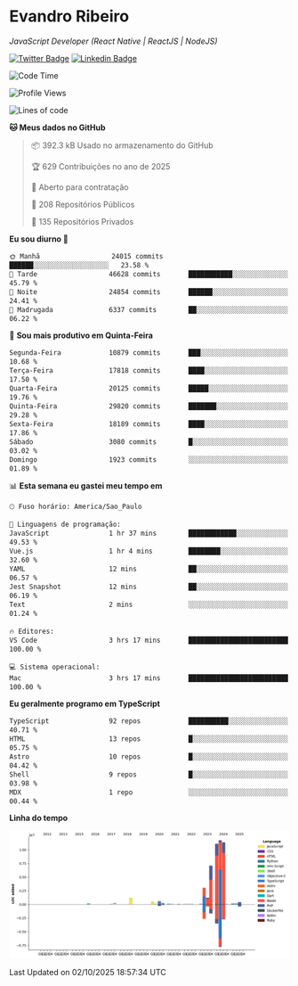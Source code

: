 # Evandro **Ribeiro**

*JavaScript Developer (React Native | ReactJS | NodeJS)*

[![Twitter Badge](https://img.shields.io/badge/-@ribeiroevandro-201B2D?style=flat-square&labelColor=201B2D&logo=twitter&logoColor=white&link=https://twitter.com/ribeiroevandro)](https://twitter.com/ribeiroevandro) 
[![Linkedin Badge](https://img.shields.io/badge/-Evandro%20Ribeiro-201B2D?style=flat-square&logo=Linkedin&logoColor=white&link=https://www.linkedin.com/in/ribeiroevandro)](https://www.linkedin.com/in/ribeiroevandro) 


<!--START_SECTION:waka-->
![Code Time](http://img.shields.io/badge/Code%20Time-4%2C655%20hrs%2044%20mins-blue)

![Profile Views](http://img.shields.io/badge/Visualizac%C3%B5es%20do%20perfil-0-blue)

![Lines of code](https://img.shields.io/badge/Desde%20o%20Hello%20World%20eu%20escrevi-49.5%20million%20linhas%20de%20c%C3%B3digo-blue)

**🐱 Meus dados no GitHub** 

> 📦 392.3 kB Usado no armazenamento do GitHub 
 > 
> 🏆 629 Contribuições no ano de 2025
 > 
> 💼 Aberto para contratação
 > 
> 📜 208 Repositórios Públicos 
 > 
> 🔑 135 Repositórios Privados 
 > 
**Eu sou diurno 🐤** 

```text
🌞 Manhã                  24015 commits       ██████░░░░░░░░░░░░░░░░░░░   23.58 % 
🌆 Tarde                  46628 commits       ███████████░░░░░░░░░░░░░░   45.79 % 
🌃 Noite                  24854 commits       ██████░░░░░░░░░░░░░░░░░░░   24.41 % 
🌙 Madrugada              6337 commits        ██░░░░░░░░░░░░░░░░░░░░░░░   06.22 % 
```
📅 **Sou mais produtivo em Quinta-Feira** 

```text
Segunda-Feira            10879 commits       ███░░░░░░░░░░░░░░░░░░░░░░   10.68 % 
Terça-Feira              17818 commits       ████░░░░░░░░░░░░░░░░░░░░░   17.50 % 
Quarta-Feira             20125 commits       █████░░░░░░░░░░░░░░░░░░░░   19.76 % 
Quinta-Feira             29820 commits       ███████░░░░░░░░░░░░░░░░░░   29.28 % 
Sexta-Feira              18189 commits       ████░░░░░░░░░░░░░░░░░░░░░   17.86 % 
Sábado                   3080 commits        █░░░░░░░░░░░░░░░░░░░░░░░░   03.02 % 
Domingo                  1923 commits        ░░░░░░░░░░░░░░░░░░░░░░░░░   01.89 % 
```


📊 **Esta semana eu gastei meu tempo em** 

```text
🕑︎ Fuso horário: America/Sao_Paulo

💬 Linguagens de programação: 
JavaScript               1 hr 37 mins        ████████████░░░░░░░░░░░░░   49.53 % 
Vue.js                   1 hr 4 mins         ████████░░░░░░░░░░░░░░░░░   32.60 % 
YAML                     12 mins             ██░░░░░░░░░░░░░░░░░░░░░░░   06.57 % 
Jest Snapshot            12 mins             ██░░░░░░░░░░░░░░░░░░░░░░░   06.19 % 
Text                     2 mins              ░░░░░░░░░░░░░░░░░░░░░░░░░   01.24 % 

🔥 Editores: 
VS Code                  3 hrs 17 mins       █████████████████████████   100.00 % 

💻 Sistema operacional: 
Mac                      3 hrs 17 mins       █████████████████████████   100.00 % 
```

**Eu geralmente programo em TypeScript** 

```text
TypeScript               92 repos            ██████████░░░░░░░░░░░░░░░   40.71 % 
HTML                     13 repos            █░░░░░░░░░░░░░░░░░░░░░░░░   05.75 % 
Astro                    10 repos            █░░░░░░░░░░░░░░░░░░░░░░░░   04.42 % 
Shell                    9 repos             █░░░░░░░░░░░░░░░░░░░░░░░░   03.98 % 
MDX                      1 repo              ░░░░░░░░░░░░░░░░░░░░░░░░░   00.44 % 
```



**Linha do tempo**

![Lines of Code chart](https://raw.githubusercontent.com/ribeiroevandro/ribeiroevandro/main/assets/bar_graph.png)


 Last Updated on 02/10/2025 18:57:34 UTC
<!--END_SECTION:waka-->
